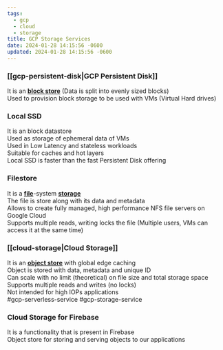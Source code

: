 ```yaml
---
tags:
  - gcp
  - cloud
  - storage
title: GCP Storage Services
date: 2024-01-28 14:15:56 -0600
updated: 2024-01-28 14:15:56 -0600
---
```


### [[gcp-persistent-disk|GCP Persistent Disk]]
It is an **<u>block store</u>** (Data is split into evenly sized blocks)  
Used to provision block storage to be used with VMs (Virtual Hard drives)

### Local SSD
It is an block datastore  
Used as storage of ephemeral data of VMs  
Used in Low Latency and stateless workloads  
Suitable for caches and hot layers  
Local SSD is faster than the fast Persistent Disk offering

### Filestore
It is a **<u>file</u>**-system **<u>storage</u>**  
The file is store along with its data and metadata  
Allows to create fully managed, high performance NFS file servers on Google Cloud  
Supports multiple reads, writing locks the file (Multiple users, VMs can access it at the same time)

### [[cloud-storage|Cloud Storage]]
It is an **<u>object store</u>** with global edge caching  
Object is stored with data, metadata and unique ID  
Can scale with no limit (theoretical) on file size and total storage space  
Supports multiple reads and writes (no locks)  
Not intended for high IOPs applications  
#gcp-serverless-service #gcp-storage-service

### Cloud Storage for Firebase
It is a functionality that is present in Firebase  
Object store for storing and serving objects to our applications
